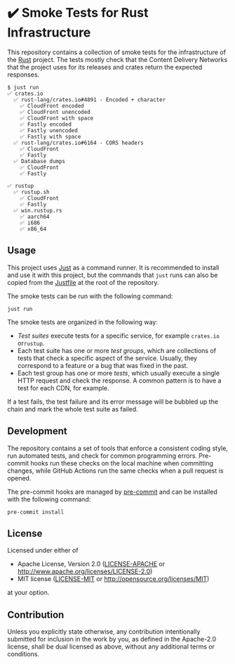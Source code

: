 # ✔️ Smoke Tests for Rust Infrastructure

This repository contains a collection of smoke tests for the infrastructure of
the [Rust] project. The tests mostly check that the Content Delivery Networks
that the project uses for its releases and crates return the expected responses.

```shell
$ just run
✅ crates.io
  ✅ rust-lang/crates.io#4891 - Encoded + character
    ✅ CloudFront encoded
    ✅ CloudFront unencoded
    ✅ CloudFront with space
    ✅ Fastly encoded
    ✅ Fastly unencoded
    ✅ Fastly with space
  ✅ rust-lang/crates.io#6164 - CORS headers
    ✅ CloudFront
    ✅ Fastly
  ✅ Database dumps
    ✅ CloudFront
    ✅ Fastly

✅ rustup
  ✅ rustup.sh
    ✅ CloudFront
    ✅ Fastly
  ✅ win.rustup.rs
    ✅ aarch64
    ✅ i686
    ✅ x86_64
```

## Usage

This project uses [Just](https://github.com/casey/just) as a command runner. It
is recommended to install and use it with this project, but the commands that
`just` runs can also be copied from the [Justfile](./Justfile) at the root of
the repository.

The smoke tests can be run with the following command:

```shell
just run
```

The smoke tests are organized in the following way:

- _Test suites_ execute tests for a specific service, for example `crates.io`
  or`rustup`.
- Each test suite has one or more _test groups_, which are collections of tests
  that check a specific aspect of the service. Usually, they correspond to a
  feature or a bug that was fixed in the past.
- Each test group has one or more _tests_, which usually execute a single HTTP
  request and check the response. A common pattern is to have a test for each
  CDN, for example.

If a test fails, the test failure and its error message will be bubbled up the
chain and mark the whole test suite as failed.

## Development

The repository contains a set of tools that enforce a consistent coding style,
run automated tests, and check for common programming errors. Pre-commit hooks
run these checks on the local machine when committing changes, while GitHub
Actions run the same checks when a pull request is opened.

The pre-commit hooks are managed by [pre-commit] and can be installed with the
following command:

```shell
pre-commit install
```

## License

Licensed under either of

- Apache License, Version 2.0 ([LICENSE-APACHE](LICENSE-APACHE)
  or <http://www.apache.org/licenses/LICENSE-2.0>)
- MIT license ([LICENSE-MIT](LICENSE-MIT)
  or <http://opensource.org/licenses/MIT>)

at your option.

## Contribution

Unless you explicitly state otherwise, any contribution intentionally submitted
for inclusion in the work by you, as defined in the Apache-2.0 license, shall be
dual licensed as above, without any additional terms or conditions.

[pre-commit]: https://pre-commit.com/
[rust]: https://www.rust-lang.org/
